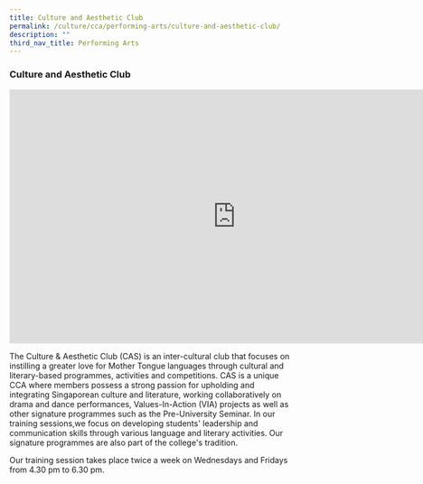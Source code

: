 ```yaml
---
title: Culture and Aesthetic Club
permalink: /culture/cca/performing-arts/culture-and-aesthetic-club/
description: ""
third_nav_title: Performing Arts
---
```

### **Culture and Aesthetic Club**

<iframe width="800" height="450" src="https://www.youtube.com/embed/xhxU6OMgyDc" title="Culture &amp; Aesthetic Club" frameborder="0" allow="accelerometer; autoplay; clipboard-write; encrypted-media; gyroscope; picture-in-picture; web-share" allowfullscreen></iframe>

The Culture & Aesthetic Club (CAS) is an inter-cultural club that focuses on instilling a greater love for Mother Tongue languages through cultural and literary-based programmes, activities and competitions. CAS is a unique CCA where members possess a strong passion for upholding and integrating Singaporean culture and literature, working collaboratively on drama and dance performances, Values-In-Action (VIA) projects as well as other signature programmes such as the Pre-University Seminar. In our training sessions,we focus on developing students' leadership and communication skills through various language and literary activities. Our signature programmes are also part of the college's tradition.

Our training session takes place twice a week on Wednesdays and Fridays from 4.30 pm to 6.30 pm.